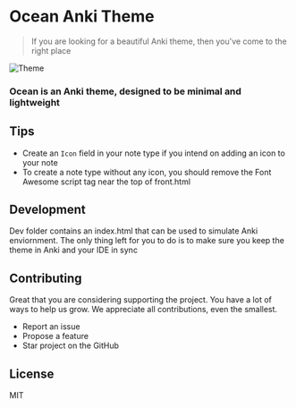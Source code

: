 # Ocean Anki Theme

> If you are looking for a beautiful Anki theme, then you've come to the right place

![Theme](../assets/Theme.png)

### Ocean is an Anki theme, designed to be minimal and lightweight

## Tips
- Create an `Icon` field in your note type if you intend on adding an icon to your note
- To create a note type without any icon, you should remove the Font Awesome script tag near the top of front.html

## Development
Dev folder contains an index.html that can be used to simulate Anki enviornment. The only thing left for you to do is to make sure you keep the theme in Anki and your IDE in sync

## Contributing

Great that you are considering supporting the project. You have a lot of ways to help us grow. We appreciate all contributions, even the smallest.

- Report an issue
- Propose a feature
- Star project on the GitHub

## License

MIT
